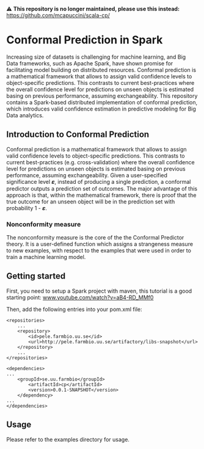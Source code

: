 :warning: **This repository is no longer maintained, please use this instead:** https://github.com/mcapuccini/scala-cp/

# Conformal Prediction in Spark

Increasing size of datasets is challenging for machine learning, and Big Data frameworks, such as Apache Spark, have shown promise for facilitating model building on distributed resources. Conformal prediction is a mathematical framework that allows to assign valid confidence levels to object-specific predictions. This contrasts to current best-practices where the overall confidence level for predictions on unseen objects is estimated basing on previous performance, assuming exchangeability. This repository contains a Spark-based distributed implementation of conformal prediction, which introduces valid confidence estimation in predictive modeling for Big Data analytics.

## Introduction to Conformal Prediction

Conformal prediction is a mathematical framework that allows to assign valid confidence levels to object-specific predictions. This contrasts to current best-practices (e.g. cross-validation) where the overall confidence level for predictions on unseen objects is estimated basing on previous performance, assuming exchangeability. Given a user-specified significance level 𝜺, instead of producing a single prediction, a conformal predictor outputs a prediction set of outcomes. The major advantage of this approach is that, within the mathematical framework, there is proof that the true outcome for an unseen object will be in the prediction set with probability 1 - 𝜺.

### Nonconformity measure
The nonconformity measure is the core of the the Conformal Predictor theory. It is a user-defined function which assigns a strangeness measure to new examples, with respect to the examples that were used in order to train a machine learning model. 

## Getting started 
First, you need to setup a Spark project with maven, this tutorial is a good starting point:
www.youtube.com/watch?v=aB4-RD_MMf0

Then, add the following entries into your pom.xml file: 

	<repositories>
		...
		<repository>
			<id>pele.farmbio.uu.se</id>
			<url>http://pele.farmbio.uu.se/artifactory/libs-snapshot</url>
		</repository>
		...
	</repositories>

	<dependencies>
	...
		<groupId>se.uu.farmbio</groupId>
			<artifactId>cp</artifactId>
			<version>0.0.1-SNAPSHOT</version>
		</dependency>
	...
	</dependencies>

## Usage
Please refer to the examples directory for usage.
